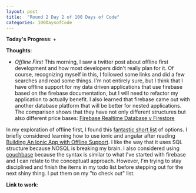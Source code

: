 ```yaml
---
layout: post
title:  "Round 2 Day 2 of 100 Days of Code"
categories: 100DaysofCode
---
```

**Today's Progress**:
+ 

**Thoughts**:  
+ *Offline First* This morning, I saw a twitter post about offline first development and how most developers didn't really plan for it. Of course, recognizing myself in this, I followed some links and did a few searches and read some things. I'm not entirely sure, but I think that I have offline support for my data driven applications that use firebase based on the firebase documentation, but I will need to refactor my application to actually benefit. I also learned that firebase came out with another database platform that will be better for nested applications. The comparison shows that they have not only different structures but also different price bases: [Firebase Realtime Database v Firestore](https://firebase.google.com/docs/firestore/rtdb-vs-firestore)

In my exploration of offline first, I found this [fantastic short list](https://techbeacon.com/offline-first-web-mobile-apps-top-frameworks-components) of options. I briefly considered learning how to use ionic and angular after reading [Building An Ionic App with Offline Support](http://blog.ionic.io/building-an-ionic-app-with-offline-support-part-1/). I like the way that it uses SQL structure because NOSQL is breaking my brain. I also considered using [couchbase](https://developer.couchbase.com/documentation/mobile/1.4/installation/ios/index.html) because the syntax is similar to what I've started with firebase and I can relate to the conceptuatl approach. However, I'm trying to stay disciplined and finish the items in my todo list before stepping out for the next shiny thing. I put them on my "to check out" list. 

**Link to work**:
